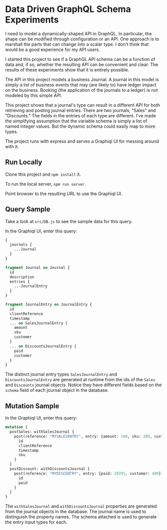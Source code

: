 # Data Driven GraphQL Schema Experiments

I need to model a dynamically-shaped API in GraphQL. In particular, the shape
can be modified through configuration or an API. One approach is to marshall
the parts that can change into a scalar type. I don't think that would be a good
experience for my API users.

I started this project to see if a GraphQL API schema can be a function of
data and, if so, whether the resulting API can be convenient and clear. The
results of these experiments show that it is entirely possible.

The API in this project models a business Journal. A journal in this model
is simply a list of business events that may (are likely to) have ledger impact
on the business. Booking (the application of the journals to a ledger) is not
modeled by this simple API.

This project shows that a journal's type can result in a different API for
both retrieving and posting journal entries. There are two journals,
"Sales" and "Discounts." The fields in the entries of each type are different.
I've made the simplifying assumption that the variable schema is simply a list
of named integer values. But the dynamic schema could easily map to more types.

The project runs with express and serves a Graphiql UI for messing around with
it.


## Run Locally

Clone this project and `npm install` it.

To run the local server, `npm run server`.

Point browser to the resulting URL to use the Graphiql UI.

## Query Sample

Take a look at `src/DB.js` to see the sample data for this query.

In the Graphiql UI, enter this query:

```graphql
{
  journals {
    ...Journal
  }
}

fragment Journal on Journal {
  id
  description
  entries {
    ...JournalEntry
  }
}

fragment JournalEntry on JournalEntry {
  id
  clientReference
  timestamp
  ... on SalesJournalEntry {
    amount
    sku
    customer
  }
  ... on DiscountsJournalEntry {
    paid
    customer
  }
}

```
The distinct journal entry types `SalesJournalEntry` and `DiscountsJournalEntry`
are generated at runtime from the ids of the `Sales` and `Discounts` journal
objects. Notice they have different fields based on the `schema` field of each
journal object in the database.

## Mutation Sample

In the Graphiql UI, enter this query:

```graphql
mutation {
  postSales: withSalesJournal {
    post(reference: "MYSALESENTRY", entry: {amount: 100, sku: 200, customer: 300}) {
      id
      clientReference
      timestamp
      sku
    }
  }
  postDiscount: withDiscountsJournal {
    post(reference: "MYDISCENTRY", entry: {paid: 29291, customer: 400}) {
      id
      paid
    }
  }
}

```

The `withSalesJournal` and `withDiscountsJournal` properties are generated from the 
journal objects in the database. The journal name is used to distinguish the property
names. The schema attached is used to generate the entry input types for each.


